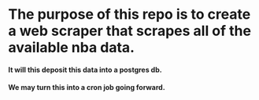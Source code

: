 # The purpose of this repo is to create a web scraper that scrapes all of the available nba data.
#### It will this deposit this data into a postgres db.
#### We may turn this into a cron job going forward.